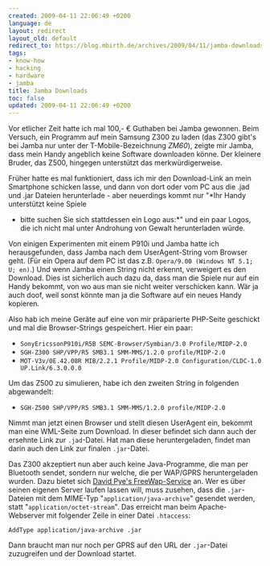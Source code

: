 ```yaml
---
created: 2009-04-11 22:06:49 +0200
language: de
layout: redirect
layout_old: default
redirect_to: https://blog.mbirth.de/archives/2009/04/11/jamba-downloads-de.html
tags:
- know-how
- hacking
- hardware
- jamba
title: Jamba Downloads
toc: false
updated: 2009-04-11 22:06:49 +0200
---
```


Vor etlicher Zeit hatte ich mal 100,- € Guthaben bei Jamba gewonnen. Beim Versuch, ein Programm auf mein Samsung Z300
zu laden (das Z300 gibt's bei Jamba nur unter der T-Mobile-Bezeichnung *ZM60*), zeigte mir Jamba, dass mein Handy
angeblich keine Software downloaden könne. Der kleinere Bruder, das Z500, hingegen unterstützt das merkwürdigerweise.

Früher hatte es mal funktioniert, dass ich mir den Download-Link an mein Smartphone schicken lasse, und dann von dort
oder vom PC aus die .jad und .jar Dateien herunterlade - aber neuerdings kommt nur "*Ihr Handy unterstützt keine Spiele
- bitte suchen Sie sich stattdessen ein Logo aus:*" und ein paar Logos, die ich nicht mal unter Androhung von Gewalt
herunterladen würde.

Von einigen Experimenten mit einem P910i und Jamba hatte ich herausgefunden, dass Jamba nach dem UserAgent-String vom
Browser geht. (Für ein Opera auf dem PC ist das z.B. `Opera/9.00 (Windows NT 5.1; U; en)`.) Und wenn Jamba einen String
nicht erkennt, verweigert es den Download. Dies ist sicherlich auch dazu da, dass man die Spiele nur auf ein Handy
bekommt, von wo aus man sie nicht weiter verschicken kann. Wär ja auch doof, weil sonst könnte man ja die Software auf
ein neues Handy kopieren.

Also hab ich meine Geräte auf eine von mir präparierte PHP-Seite geschickt und mal die Browser-Strings gespeichert.
Hier ein paar:

* `SonyEricssonP910i/R5B SEMC-Browser/Symbian/3.0 Profile/MIDP-2.0`
* `SGH-Z300 SHP/VPP/R5 SMB3.1 SMM-MMS/1.2.0 profile/MIDP-2.0`
* `MOT-V3v/0E.42.08R MIB/2.2.1 Profile/MIDP-2.0 Configuration/CLDC-1.0 UP.Link/6.3.0.0.0`

Um das Z500 zu simulieren, habe ich den zweiten String in folgenden abgewandelt:

* `SGH-Z500 SHP/VPP/R5 SMB3.1 SMM-MMS/1.2.0 profile/MIDP-2.0`

Nimmt man jetzt einen Browser und stellt diesen UserAgent ein, bekommt man eine WML-Seite zum Download. In dieser
befindet sich dann auch der ersehnte Link zur `.jad`-Datei. Hat man diese heruntergeladen, findet man darin auch den
Link zur finalen `.jar`-Datei.

Das Z300 akzeptiert nun aber auch keine Java-Programme, die man per Bluetooth sendet, sondern nur welche, die per
WAP/GPRS heruntergeladen wurden. Dazu bietet sich [David Pye's FreeWap-Service](http://www.davidpye.com/index.php?page=freewap) an.
Wer es über seinen eigenen Server laufen lassen will, muss zusehen, dass die `.jar`-Dateien mit dem MIME-Typ
"`application/java-archive`" gesendet werden, statt "`application/octet-stream`". Das erreicht man beim
Apache-Webserver mit folgender Zeile in einer Datei `.htaccess`:

    AddType application/java-archive .jar

Dann braucht man nur noch per GPRS auf den URL der `.jar`-Datei zuzugreifen und der Download startet.